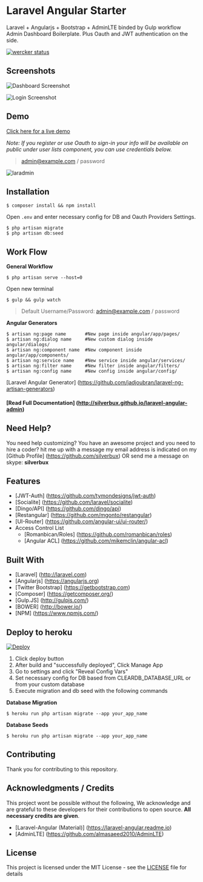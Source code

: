 # Laravel Angular Starter
Laravel + Angularjs + Bootstrap + AdminLTE binded by Gulp workflow Admin Dashboard Boilerplate.
Plus Oauth and JWT authentication on the side.

[![wercker status](https://app.wercker.com/status/92444e926f721c992f7f41c605d5cbc4/m "wercker status")](https://app.wercker.com/project/bykey/92444e926f721c992f7f41c605d5cbc4)

## Screenshots
![Dashboard Screenshot](https://cloud.githubusercontent.com/assets/1888261/14597104/53b404b6-057d-11e6-876d-c83630686590.png)

![Login Screenshot](https://cloud.githubusercontent.com/assets/13616776/14597970/a366dc7c-0582-11e6-853b-776b1cf17aed.png
)

## Demo
[Click here for a live demo](http://laravel-admin.herokuapp.com)

*Note: If you register or use Oauth to sign-in your info will be available on public under user lists component, you can use credentials below.*

> admin@example.com / password

![laradmin](https://cloud.githubusercontent.com/assets/1888261/15561320/1899b4b2-2327-11e6-8a3a-7e3d7ce31621.png)

## Installation
```
$ composer install && npm install
```

Open ```.env``` and enter necessary config for DB and Oauth Providers Settings.

```
$ php artisan migrate
$ php artisan db:seed
```

## Work Flow

**General Workflow**

```
$ php artisan serve --host=0
```
Open new terminal
```
$ gulp && gulp watch
```

> Default Username/Password: admin@example.com / password

**Angular Generators**

```
$ artisan ng:page name       #New page inside angular/app/pages/
$ artisan ng:dialog name     #New custom dialog inside angular/dialogs/
$ artisan ng:component name  #New component inside angular/app/components/
$ artisan ng:service name    #New service inside angular/services/
$ artisan ng:filter name     #New filter inside angular/filters/
$ artisan ng:config name     #New config inside angular/config/
```
[Laravel Angular Generator] (https://github.com/jadjoubran/laravel-ng-artisan-generators)

#### [Read Full Documentation] (http://silverbux.github.io/laravel-angular-admin)

## Need Help?
You need help customizing? You have an awesome project and you need to hire a coder? hit me up with a message my email address is indicated on my [Github Profile] (https://github.com/silverbux) OR send me a message on skype: **silverbux**

## Features
* [JWT-Auth] (https://github.com/tymondesigns/jwt-auth)
* [Socialite] (https://github.com/laravel/socialite)
* [Dingo/API] (https://github.com/dingo/api)
* [Restangular] (https://github.com/mgonto/restangular)
* [UI-Router] (https://github.com/angular-ui/ui-router/)
* Access Control List
    * [Romanbican/Roles] (https://github.com/romanbican/roles)
    * [Angular ACL] (https://github.com/mikemclin/angular-acl)

## Built With
* [Laravel] (http://laravel.com)
* [Angularjs] (https://angularjs.org)
* [Twitter Bootstrap] (https://getbootstrap.com)
* [Composer] (https://getcomposer.org/)
* [Gulp.JS] (http://gulpjs.com/)
* [BOWER] (http://bower.io/)
* [NPM] (https://www.npmjs.com/)

## Deploy to heroku

[![Deploy](https://www.herokucdn.com/deploy/button.svg)](https://heroku.com/deploy)

1. Click deploy button
2. After build and "successfully deployed", Click Manage App
3. Go to settings and click "Reveal Config Vars"
4. Set necessary config for DB based from CLEARDB_DATABASE_URL or from your custom database
5. Execute migration and db seed with the following commands

**Database Migration**
```
$ heroku run php artisan migrate --app your_app_name
```
**Database Seeds**
```
$ heroku run php artisan migrate --app your_app_name
```

## Contributing

Thank you for contributing to this repository.

## Acknowledgments / Credits
This project wont be possible without the following, We acknowledge and are grateful to these developers for their contributions to open source. **All necessary credits are given**.

* [Laravel-Angular (Material)] (https://laravel-angular.readme.io)
* [AdminLTE] (https://github.com/almasaeed2010/AdminLTE)

## License

This project is licensed under the MIT License - see the [LICENSE](LICENSE) file for details
